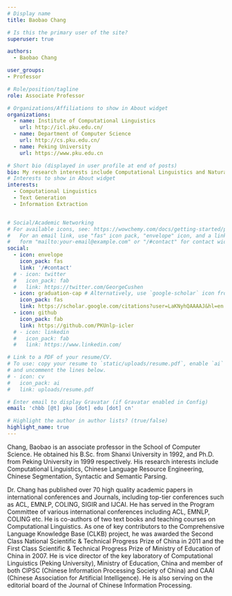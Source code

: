 ```yaml
---
# Display name
title: Baobao Chang

# Is this the primary user of the site?
superuser: true

authors:
  - Baobao Chang

user_groups: 
- Professor

# Role/position/tagline
role: Associate Professor

# Organizations/Affiliations to show in About widget
organizations:
  - name: Institute of Computational Linguistics
    url: http://icl.pku.edu.cn/
  - name: Department of Computer Science
    url: http://cs.pku.edu.cn/
  - name: Peking University
    url: https://www.pku.edu.cn

# Short bio (displayed in user profile at end of posts)
bio: My research interests include Computational Linguistics and Natural Language Processing.
# Interests to show in About widget
interests:
  - Computational Linguistics
  - Text Generation
  - Information Extraction


# Social/Academic Networking
# For available icons, see: https://wowchemy.com/docs/getting-started/page-builder/#icons
#   For an email link, use "fas" icon pack, "envelope" icon, and a link in the
#   form "mailto:your-email@example.com" or "/#contact" for contact widget.
social:
  - icon: envelope
    icon_pack: fas
    link: '/#contact'
  # - icon: twitter
  #   icon_pack: fab
  #   link: https://twitter.com/GeorgeCushen
  - icon: graduation-cap # Alternatively, use `google-scholar` icon from `ai` icon pack
    icon_pack: fas
    link: https://scholar.google.com/citations?user=LaKNyhQAAAAJ&hl=en
  - icon: github
    icon_pack: fab
    link: https://github.com/PKUnlp-icler
  # - icon: linkedin
  #   icon_pack: fab
  #   link: https://www.linkedin.com/

# Link to a PDF of your resume/CV.
# To use: copy your resume to `static/uploads/resume.pdf`, enable `ai` icons in `params.toml`,
# and uncomment the lines below.
# - icon: cv
#   icon_pack: ai
#   link: uploads/resume.pdf

# Enter email to display Gravatar (if Gravatar enabled in Config)
email: 'chbb [@t] pku [dot] edu [dot] cn'

# Highlight the author in author lists? (true/false)
highlight_name: true
---
```


Chang, Baobao is an associate professor in the School of Computer Science. He obtained his B.Sc. from Shanxi University in 1992, and Ph.D. from Peking University in 1999 respectively. His research interests include Computational Linguistics, Chinese Language Resource Engineering, Chinese Segmentation, Syntactic and Semantic Parsing.

Dr. Chang has published over 70 high quality academic papers in international conferences and Journals, including top-tier conferences such as ACL, EMNLP, COLING, SIGIR and IJCAI. He has served in the Program Committee of various international conferences including ACL, EMNLP, COLING etc. He is co-authors of two text books and teaching courses on Computational Linguistics. As one of key contributors to the Comprehensive Language Knowledge Base (CLKB) project, he was awarded the Second Class National Scientific & Technical Progress Prize of China in 2011 and the First Class Scientific & Technical Progress Prize of Ministry of Education of China in 2007. He is vice director of the key laboratory of Computational Linguistics (Peking University), Ministry of Education, China and member of both CIPSC (Chinese Information Processing Society of China) and CAAI (Chinese Association for Artificial Intelligence). He is also serving on the editorial board of the Journal of Chinese Information Processing.

<!-- {{< icon name="download" pack="fas" >}} Download my {{< staticref "uploads/demo_resume.pdf" "newtab" >}}resumé{{< /staticref >}}. -->
